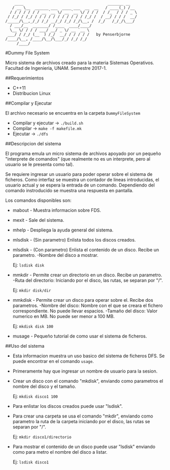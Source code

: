 ```
    ____                                     _______ __   
   / __ \__  ______ ___  ____ ___  __  __   / ____(_) /__
  / / / / / / / __ `__ \/ __ `__ \/ / / /  / /_  / / / _ \
 / /_/ / /_/ / / / / / / / / / / / /_/ /  / __/ / / /  __/
/_____/\__,_/_/ /_/ __/_/ /_/ /_/\__, /  /_/   /_/_/\___/
  / ___/__  _______/ /____  ____/____/                    
  \__ \/ / / / ___/ __/ _ \/ __ `__ \                     
 ___/ / /_/ (__  ) /_/  __/ / / / / /   by Penserbjorne
/____/\__, /____/\__/\___/_/ /_/ /_/                      
     /____/                                               

```

#Dummy File System

Micro sistema de archivos creado para la materia Sistemas Operativos. Facultad de Ingenieria, UNAM. Semestre 2017-1.

##Requerimientos
- C++11
- Distribucion Linux

##Compilar y Ejecutar

El archivo necesario se encuentra en la carpeta ``DummyFileSystem``
- Compilar y ejecutar -> ``./build.sh``
- Compilar -> ``make -f makefile.mk``
- Ejecutar -> ``./dfs``

##Descripcion del sistema

El programa emula un micro sistema de archivos apoyado por un pequeño "interprete de comandos" (que realmente no es un interprete, pero al usuario se le presenta como tal).

Se requiere ingresar un usuario para poder operar sobre el sistema de ficheros.
Como interfaz se muestra un contador de lineas introducidas, el usuario actual y se espera la entrada de un comando. Dependiendo del comando instroducido se muestra una respuesta en pantalla.

Los comandos disponibles son:

- mabout   - Muestra informacion sobre FDS.

- mexit    - Sale del sistema.

- mhelp    - Despliega la ayuda general del sistema.

- mlsdisk  - (Sin parametro) Enlista todos los discos creados.

- mlsdisk  - (Con parametro) Enlista el contenido de un disco. Recibe un parametro.
    -Nombre del disco a mostrar.

    Ej: ``lsdisk disk``

- mmkdir   - Permite crear un directorio en un disco. Recibe un parametro.
    -Ruta del directorio: Iniciando por el disco, las rutas, se separan por "/".

    Ej: ``mkdir disk/dir``

- mmkdisk  - Permite crear un disco para operar sobre el. Recibe dos parametros.
    -Nombre del disco: Nombre con el que se creara el fichero correspondiente.
                       No puede llevar espacios.
    -Tamaño del disco: Valor numerico en MB. No puede ser menor a 100 MB.

    Ej: ``mkdisk disk 100``

- musage   - Pequeño tutorial de como usar el sistema de ficheros.

##Uso del sistema

- Esta informacion muestra un uso basico del sistema de ficheros DFS. Se puede encontrar en el comando ``usage``.

- Primeramente hay que ingresar un nombre de usuario para la sesion.

- Crear un disco con el comando "mkdisk", enviando como parametros el nombre del disco y el tamaño.

    Ej: ``mkdisk disco1 100``

- Para enlistar los discos creados puede usar "lsdisk".

- Para crear una carpeta se usa el comando "mkdir", enviando como parametro la ruta de la carpeta iniciando por el disco, las rutas se separan por "/".

    Ej: ``mkdir disco1/directorio``

- Para mostrar el contenido de un disco puede usar "lsdisk" enviando como para metro el nombre del disco a listar.

    Ej: ``lsdisk disco1``
